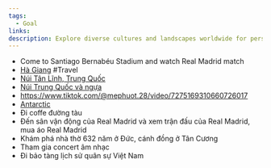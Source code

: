 ```yaml
---
tags:
  - Goal
links: 
description: Explore diverse cultures and landscapes worldwide for personal growth.
---
```

- Come to Santiago Bernabéu Stadium and watch Real Madrid match
- [Hà Giang](https://www.tiktok.com/@dptttttttttt/video/7289742074063277314) #Travel 
- [Núi Tân Lĩnh, Trung Quốc](https://www.tiktok.com/@hana2.007/video/7337934875212696833)
- [Núi Trung Quốc và ngựa](https://www.tiktok.com/@juleko_o/video/7371033537618709792)
- https://www.tiktok.com/@mephuot.28/video/7275169310660726017
- [Antarctic](https://www.tiktok.com/@chaos2406/video/7353317579064216849)
- Đi coffe đường tàu
- Đến sân vận động của Real Madrid và xem trận đấu của Real Madrid, mua áo Real Madrid
- Khám phá nhà thờ 632 năm ở Đức, cánh đồng ở Tân Cương
- Tham gia concert âm nhạc
- Đi bảo tàng lịch sử quân sự Việt Nam